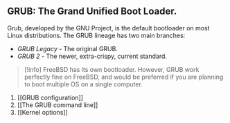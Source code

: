 ## GRUB: The Grand Unified Boot Loader.

Grub, developed by the GNU Project, is the default bootloader on most Linux distributions. The GRUB lineage has two main branches:
- *GRUB Legacy* - The original GRUB.
- *GRUB 2* - The newer, extra-crispy, current standard.

>[!info]
>FreeBSD has its own bootloader. 
>However, GRUB work perfectly fine on FreeBSD, and would be preferred if you are planning to boot multiple OS on a single computer.

1. [[GRUB configuration]]
2. [[The GRUB command line]]
3. [[Kernel options]]